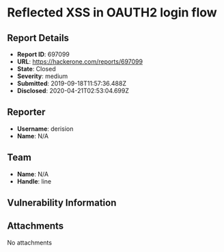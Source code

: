 # Reflected XSS in OAUTH2 login flow 

## Report Details
- **Report ID**: 697099
- **URL**: https://hackerone.com/reports/697099
- **State**: Closed
- **Severity**: medium
- **Submitted**: 2019-09-18T11:57:36.488Z
- **Disclosed**: 2020-04-21T02:53:04.699Z

## Reporter
- **Username**: derision
- **Name**: N/A

## Team
- **Name**: N/A
- **Handle**: line

## Vulnerability Information


## Attachments
No attachments

